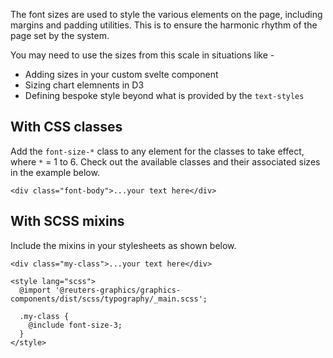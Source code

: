 The font sizes are used to style the various elements on the page, including margins and padding utilities. This is to ensure the harmonic rhythm of the page set by the system.

You may need to use the sizes from this scale in situations like -

- Adding sizes in your custom svelte component
- Sizing chart elemnents in D3
- Defining bespoke style beyond what is provided by the `text-styles`

## With CSS classes

Add the `font-size-*` class to any element for the classes to take effect, where `*` = 1 to 6. Check out the available classes and their associated sizes in the example below.

```svelte
<div class="font-body">...your text here</div>
```

## With SCSS mixins

Include the mixins in your stylesheets as shown below.

```svelte
<div class="my-class">...your text here</div>

<style lang="scss">
  @import '@reuters-graphics/graphics-components/dist/scss/typography/_main.scss';

  .my-class {
    @include font-size-3;
  }
</style>
```

